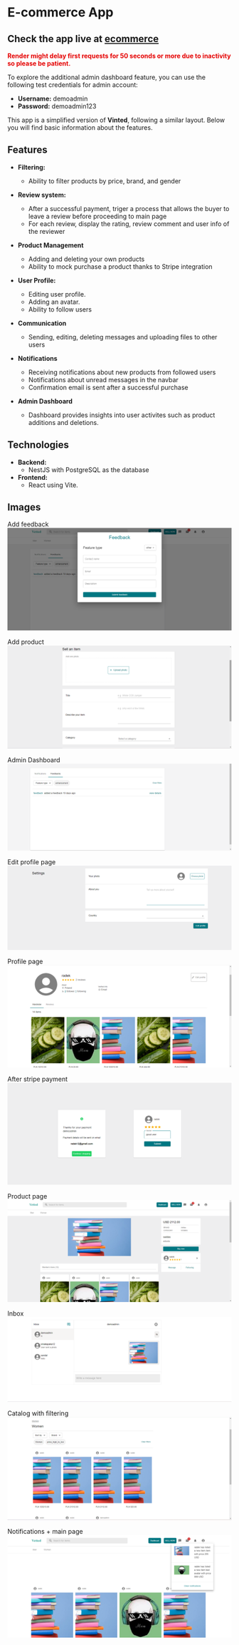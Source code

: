 # E-commerce App

## Check the app live at [ecommerce](https://exquisite-pasca-338883.netlify.app/login)

<font color='#e50000'>**Render might delay first requests for 50 seconds or more due to inactivity so please be patient.**</font>

To explore the additional admin dashboard feature, you can use the following test credentials for admin account:

- **Username:** demoadmin
- **Password:** demoadmin123

This app is a simplified version of **Vinted**, following a similar layout. Below you will find basic information about the features.

## Features

- **Filtering:**

  - Ability to filter products by price, brand, and gender

- **Review system:**

  - After a successful payment, triger a process that allows the buyer to leave a review before proceeding to main page
  - For each review, display the rating, review comment and user info of the reviewer

- **Product Management**
  - Adding and deleting your own products
  - Ability to mock purchase a product thanks to Stripe integration
- **User Profile:**

  - Editing user profile.
  - Adding an avatar.
  - Ability to follow users

- **Communication**

  - Sending, editing, deleting messages and uploading files to other users

- **Notifications**

  - Receiving notifications about new products from followed users
  - Notifications about unread messages in the navbar
  - Confirmation email is sent after a successful purchase

- **Admin Dashboard**
  - Dashboard provides insights into user activites such as product additions and deletions.

## Technologies

- **Backend:**
  - NestJS with PostgreSQL as the database
- **Frontend:**
  - React using Vite.

## Images

Add feedback
![Add feedback](/readmeImages/addFeedback.png)

Add product
![Add Product](/readmeImages/addProduct.png)

Admin Dashboard
![Admin Dashboard](/readmeImages/AdminDashboardFeedbacks.png)

Edit profile page
![Edit profile](/readmeImages/EditProfile.png)

Profile page
![Profile Page](/readmeImages/ProfilePage.png)

After stripe payment
![After Payment](/readmeImages/PaymentSuccess.png)

Product page
![Product Page](/readmeImages/productPage.png)

Inbox
![Inbox](/readmeImages/Inbox.png)

Catalog with filtering
![Catalog with filtering](/readmeImages/WomanCatalog.png)

Notifications + main page
![Notifications in navbar](/readmeImages/mainPageShowNotifications.png)
